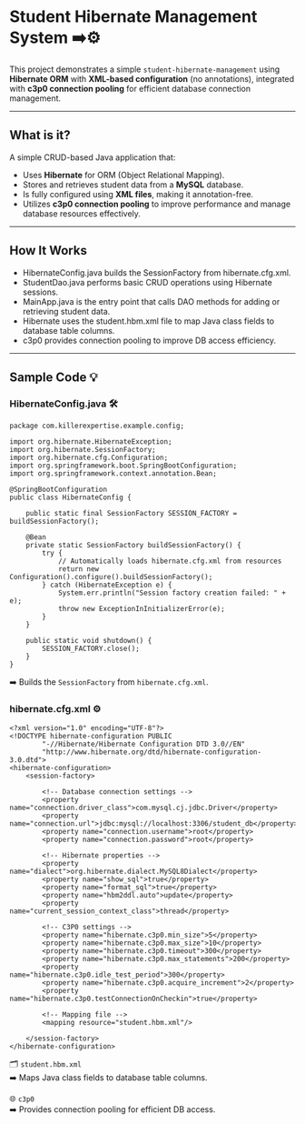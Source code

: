 # Student Hibernate Management System ➡️⚙️

This project demonstrates a simple `student-hibernate-management` using **Hibernate ORM** with **XML-based configuration** (no annotations), integrated with **c3p0 connection pooling** for efficient database connection management.

---

## What is it?

A simple CRUD-based Java application that:
- Uses **Hibernate** for ORM (Object Relational Mapping).
- Stores and retrieves student data from a **MySQL** database.
- Is fully configured using **XML files**, making it annotation-free.
- Utilizes **c3p0 connection pooling** to improve performance and manage database resources effectively.

---

## How It Works

  -  HibernateConfig.java builds the SessionFactory from hibernate.cfg.xml.
  -  StudentDao.java performs basic CRUD operations using Hibernate sessions.
  -  MainApp.java is the entry point that calls DAO methods for adding or retrieving student data.
  -   Hibernate uses the student.hbm.xml file to map Java class fields to database table columns.
  -   c3p0 provides connection pooling to improve DB access efficiency.

 ---
##  Sample Code 💡

###  HibernateConfig.java 🛠️

```
package com.killerexpertise.example.config;

import org.hibernate.HibernateException;
import org.hibernate.SessionFactory;
import org.hibernate.cfg.Configuration;
import org.springframework.boot.SpringBootConfiguration;
import org.springframework.context.annotation.Bean;

@SpringBootConfiguration
public class HibernateConfig {

    public static final SessionFactory SESSION_FACTORY = buildSessionFactory();

    @Bean
    private static SessionFactory buildSessionFactory() {
        try {
            // Automatically loads hibernate.cfg.xml from resources
            return new Configuration().configure().buildSessionFactory();
        } catch (HibernateException e) {
            System.err.println("Session factory creation failed: " + e);
            throw new ExceptionInInitializerError(e);
        }
    }

    public static void shutdown() {
        SESSION_FACTORY.close();
    }
}

```
➡️ Builds the `SessionFactory` from `hibernate.cfg.xml`.

###  hibernate.cfg.xml ⚙️
```
<?xml version="1.0" encoding="UTF-8"?>
<!DOCTYPE hibernate-configuration PUBLIC
        "-//Hibernate/Hibernate Configuration DTD 3.0//EN"
        "http://www.hibernate.org/dtd/hibernate-configuration-3.0.dtd">
<hibernate-configuration>
    <session-factory>

        <!-- Database connection settings -->
        <property name="connection.driver_class">com.mysql.cj.jdbc.Driver</property>
        <property name="connection.url">jdbc:mysql://localhost:3306/student_db</property>
        <property name="connection.username">root</property>
        <property name="connection.password">root</property>

        <!-- Hibernate properties -->
        <property name="dialect">org.hibernate.dialect.MySQL8Dialect</property>
        <property name="show_sql">true</property>
        <property name="format_sql">true</property>
        <property name="hbm2ddl.auto">update</property>
        <property name="current_session_context_class">thread</property>

        <!-- C3P0 settings -->
        <property name="hibernate.c3p0.min_size">5</property>
        <property name="hibernate.c3p0.max_size">10</property>
        <property name="hibernate.c3p0.timeout">300</property>
        <property name="hibernate.c3p0.max_statements">200</property>
        <property name="hibernate.c3p0.idle_test_period">300</property>
        <property name="hibernate.c3p0.acquire_increment">2</property>
        <property name="hibernate.c3p0.testConnectionOnCheckin">true</property>

        <!-- Mapping file -->
        <mapping resource="student.hbm.xml"/>

    </session-factory>
</hibernate-configuration>
```

🗂️ `student.hbm.xml`  
➡️ Maps Java class fields to database table columns.

🌐 `c3p0`  
➡️ Provides connection pooling for efficient DB access.
